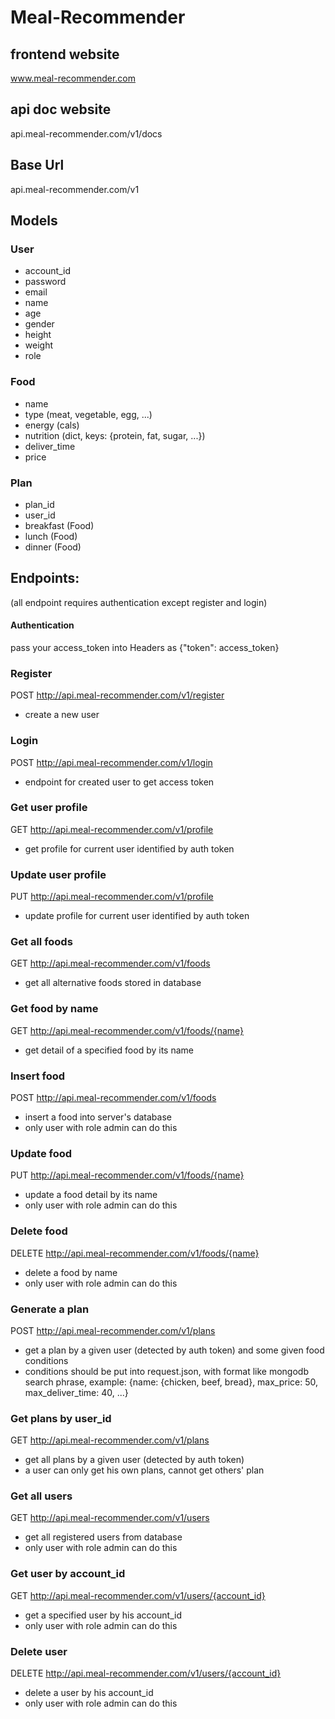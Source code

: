 # Meal-Recommender

## frontend website
www.meal-recommender.com

## api doc website
api.meal-recommender.com/v1/docs

## Base Url
api.meal-recommender.com/v1

## Models

### User
- account_id
- password
- email
- name
- age
- gender
- height
- weight
- role

### Food
- name
- type (meat, vegetable, egg, ...)
- energy  (cals)
- nutrition (dict, keys: {protein, fat, sugar, ...})
- deliver_time
- price

### Plan
- plan_id
- user_id
- breakfast (Food)
- lunch (Food)
- dinner (Food)

## Endpoints:
(all endpoint requires authentication except register and login)
#### Authentication
pass your access_token into Headers as {"token": access_token}

### Register
POST http://api.meal-recommender.com/v1/register
- create a new user

### Login
POST http://api.meal-recommender.com/v1/login
- endpoint for created user to get access token

### Get user profile
GET http://api.meal-recommender.com/v1/profile
- get profile for current user identified by auth token

### Update user profile
PUT http://api.meal-recommender.com/v1/profile
- update profile for current user identified by auth token

### Get all foods
GET http://api.meal-recommender.com/v1/foods
- get all alternative foods stored in database

### Get food by name
GET http://api.meal-recommender.com/v1/foods/{name}
- get detail of a specified food by its name 

### Insert food
POST http://api.meal-recommender.com/v1/foods
- insert a food into server's database
- only user with role admin can do this

### Update food
PUT http://api.meal-recommender.com/v1/foods/{name}
- update a food detail by its name
- only user with role admin can do this

### Delete food
DELETE http://api.meal-recommender.com/v1/foods/{name}
- delete a food by name
- only user with role admin can do this

### Generate a plan
POST http://api.meal-recommender.com/v1/plans
- get a plan by a given user (detected by auth token) and some given food conditions
- conditions should be put into request.json, with format like mongodb search phrase,
  example: {name: {chicken, beef, bread}, max_price: 50, max_deliver_time: 40, ...}

### Get plans by user_id
GET http://api.meal-recommender.com/v1/plans
- get all plans by a given user (detected by auth token)
- a user can only get his own plans, cannot get others' plan

### Get all users
GET http://api.meal-recommender.com/v1/users
- get all registered users from database
- only user with role admin can do this

### Get user by account_id
GET http://api.meal-recommender.com/v1/users/{account_id}
- get a specified user by his account_id
- only user with role admin can do this

### Delete user
DELETE http://api.meal-recommender.com/v1/users/{account_id}
- delete a user by his account_id
- only user with role admin can do this
